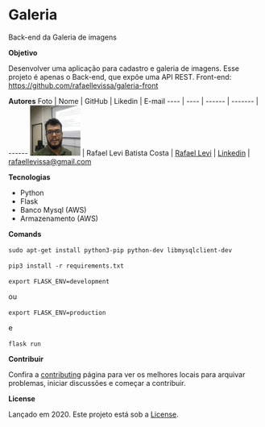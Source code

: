# Galeria
Back-end da Galeria de imagens

**Objetivo**

Desenvolver uma aplicação para cadastro e galeria de imagens. Esse projeto é apenas o Back-end, que expõe uma API REST. Front-end: https://github.com/rafaellevissa/galeria-front 

**Autores**
Foto | Nome | GitHub | Likedin | E-mail
---- | ---- | ------ | ------- | ------
<img src="./doc/levi.jpg" width="100px">  | Rafael Levi Batista Costa | [Rafael Levi](https://github.com/rafaellevissa) | [Linkedin](https://www.linkedin.com/in/rafaellevissa/) | rafaellevissa@gmail.com

**Tecnologias**

- Python
- Flask
- Banco Mysql (AWS)
- Armazenamento (AWS)

**Comands**

`sudo apt-get install python3-pip python-dev libmysqlclient-dev`

`pip3 install -r requirements.txt`

`export FLASK_ENV=development`

ou

`export FLASK_ENV=production`

e

`flask run`

**Contribuir**

Confira a [contributing](https://github.com/rafaellevissa/galeria/blob/master/CONTRIBUTING.md) página para ver os melhores locais para arquivar problemas, iniciar discussões e começar a contribuir.

**License**

Lançado em 2020.
Este projeto está sob a [License](https://github.com/rafaellevissa/galeria/blob/master/LICENSE).
